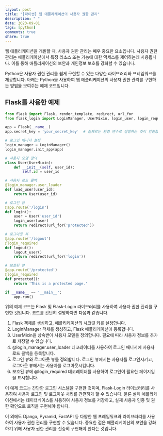 ```yaml
---
layout: post
title: "[파이썬] 웹 애플리케이션의 사용자 권한 관리"
description: " "
date: 2023-09-01
tags: [python]
comments: true
share: true
---
```


웹 애플리케이션을 개발할 때, 사용자 권한 관리는 매우 중요한 요소입니다. 사용자 권한 관리는 애플리케이션에서 특정 리소스 또는 기능에 대한 액세스를 제어하는데 사용됩니다. 이를 통해 애플리케이션의 보안과 개인정보 보호를 강화할 수 있습니다.

Python은 사용자 권한 관리를 쉽게 구현할 수 있는 다양한 라이브러리와 프레임워크를 제공합니다. 아래는 Python을 사용하여 웹 애플리케이션의 사용자 권한 관리를 구현하는 방법을 보여주는 예제 코드입니다.

## Flask를 사용한 예제

```python
from flask import Flask, render_template, redirect, url_for
from flask_login import LoginManager, UserMixin, login_user, login_required, logout_user

app = Flask(__name__)
app.secret_key = 'your_secret_key'  # 실제로는 환경 변수로 설정하는 것이 안전합니다.

# 로그인 매니저 설정
login_manager = LoginManager()
login_manager.init_app(app)

# 사용자 모델 정의
class User(UserMixin):
    def __init__(self, user_id):
        self.id = user_id

# 사용자 로드 콜백
@login_manager.user_loader
def load_user(user_id):
    return User(user_id)

# 로그인 뷰
@app.route('/login')
def login():
    user = User('user_id')
    login_user(user)
    return redirect(url_for('protected'))

# 로그아웃 뷰
@app.route('/logout')
@login_required
def logout():
    logout_user()
    return redirect(url_for('login'))

# 보호된 뷰
@app.route('/protected')
@login_required
def protected():
    return 'This is a protected page.'

if __name__ == '__main__':
    app.run()
```

위의 예제 코드는 Flask 및 Flask-Login 라이브러리를 사용하여 사용자 권한 관리를 구현한 것입니다. 코드를 간단히 설명하자면 다음과 같습니다.

1. Flask 객체를 생성하고, 애플리케이션의 시크릿 키를 설정합니다.
2. LoginManager 객체를 생성하고, Flask 애플리케이션에 등록합니다.
3. UserMixin을 상속받아 사용자 모델을 정의합니다. 필요에 따라 사용자 정보를 추가로 저장할 수 있습니다.
4. @login_manager.user_loader 데코레이터를 사용하여 로그인 매니저에 사용자 로드 콜백을 등록합니다.
5. 로그인 뷰와 로그아웃 뷰를 정의합니다. 로그인 뷰에서는 사용자를 로그인시키고, 로그아웃 뷰에서는 사용자를 로그아웃시킵니다.
6. 보호된 뷰에 @login_required 데코레이터를 사용하여 로그인이 필요한 페이지임을 표시합니다.

이 예제 코드는 간단한 로그인 시스템을 구현한 것이며, Flask-Login 라이브러리를 사용하여 사용자 로그인 및 로그아웃 처리를 간편하게 할 수 있습니다. 물론 실제 애플리케이션에서는 데이터베이스를 사용하여 사용자 정보를 저장하고, 실제 사용자 인증 및 권한 확인으로 로직을 구현해야 합니다.

이 외에도 Django, Pyramid, FastAPI 등 다양한 웹 프레임워크와 라이브러리를 사용하여 사용자 권한 관리를 구현할 수 있습니다. 중요한 점은 애플리케이션의 보안을 강화하기 위해 사용자 권한 관리를 신중히 구현해야 한다는 것입니다.